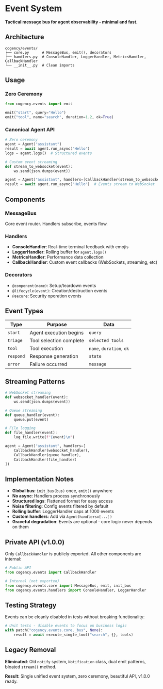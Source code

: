 # Event System

**Tactical message bus for agent observability - minimal and fast.**

## Architecture

```
cogency/events/
├── core.py      # MessageBus, emit(), decorators
├── handlers.py  # ConsoleHandler, LoggerHandler, MetricsHandler, CallbackHandler
└── __init__.py  # Clean imports
```

## Usage

### Zero Ceremony
```python
from cogency.events import emit

emit("start", query="Hello")
emit("tool", name="search", duration=1.2, ok=True)
```

### Canonical Agent API
```python
# Zero ceremony
agent = Agent("assistant")
result = await agent.run_async("Hello")
logs = agent.logs()  # Structured events

# Custom event streaming
def stream_to_websocket(event):
    ws.send(json.dumps(event))

agent = Agent("assistant", handlers=[CallbackHandler(stream_to_websocket)])
result = await agent.run_async("Hello")  # Events stream to WebSocket
```

## Components

### MessageBus
Core event router. Handlers subscribe, events flow.

### Handlers
- **ConsoleHandler**: Real-time terminal feedback with emojis
- **LoggerHandler**: Rolling buffer for `agent.logs()`
- **MetricsHandler**: Performance data collection
- **CallbackHandler**: Custom event callbacks (WebSockets, streaming, etc)

### Decorators
- `@component(name)`: Setup/teardown events
- `@lifecycle(event)`: Creation/destruction events  
- `@secure`: Security operation events

## Event Types

| Type | Purpose | Data |
|------|---------|------|
| `start` | Agent execution begins | `query` |
| `triage` | Tool selection complete | `selected_tools` |
| `tool` | Tool execution | `name`, `duration`, `ok` |
| `respond` | Response generation | `state` |
| `error` | Failure occurred | `message` |

## Streaming Patterns

```python
# WebSocket streaming
def websocket_handler(event):
    ws.send(json.dumps(event))

# Queue streaming  
def queue_handler(event):
    queue.put(event)

# File logging
def file_handler(event):
    log_file.write(f"{event}\n")

agent = Agent("assistant", handlers=[
    CallbackHandler(websocket_handler),
    CallbackHandler(queue_handler),
    CallbackHandler(file_handler)
])
```

## Implementation Notes

- **Global bus**: `init_bus(bus)` once, `emit()` anywhere
- **No async**: Handlers process synchronously  
- **Structured logs**: Flattened format for easy access
- **Noise filtering**: Config events filtered by default
- **Rolling buffer**: LoggerHandler caps at 1000 events
- **Custom handlers**: Add via `Agent(handlers=[...])`
- **Graceful degradation**: Events are optional - core logic never depends on them

## Private API (v1.0.0)

Only `CallbackHandler` is publicly exported. All other components are internal:

```python
# Public API
from cogency.events import CallbackHandler

# Internal (not exported)
from cogency.events.core import MessageBus, emit, init_bus
from cogency.events.handlers import ConsoleHandler, LoggerHandler
```

## Testing Strategy

Events can be cleanly disabled in tests without breaking functionality:

```python
# Unit tests - disable events to focus on business logic
with patch("cogency.events.core._bus", None):
    result = await execute_single_tool("search", {}, tools)
```

## Legacy Removal

**Eliminated**: Old `notify` system, `Notification` class, dual emit patterns, bloated `stream()` method.

**Result**: Single unified event system, zero ceremony, beautiful API, v1.0.0 ready.